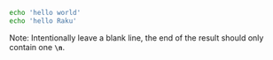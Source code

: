 ```sh
echo 'hello world'
echo 'hello Raku'

```

Note: Intentionally leave a blank line, the end of the result should only contain one **`\n`**.
